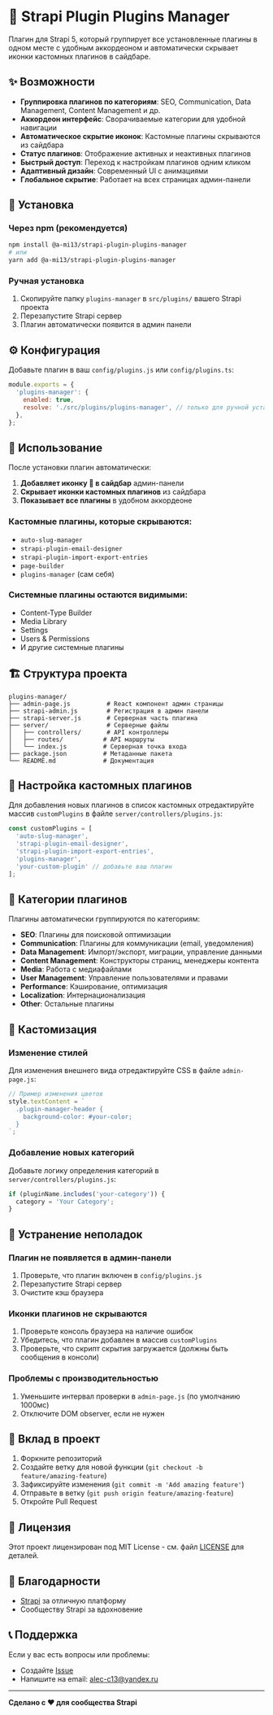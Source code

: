 # 🧩 Strapi Plugin Plugins Manager

Плагин для Strapi 5, который группирует все установленные плагины в одном месте с удобным аккордеоном и автоматически скрывает иконки кастомных плагинов в сайдбаре.

## ✨ Возможности

- **Группировка плагинов по категориям**: SEO, Communication, Data Management, Content Management и др.
- **Аккордеон интерфейс**: Сворачиваемые категории для удобной навигации
- **Автоматическое скрытие иконок**: Кастомные плагины скрываются из сайдбара
- **Статус плагинов**: Отображение активных и неактивных плагинов
- **Быстрый доступ**: Переход к настройкам плагинов одним кликом
- **Адаптивный дизайн**: Современный UI с анимациями
- **Глобальное скрытие**: Работает на всех страницах админ-панели

## 🚀 Установка

### Через npm (рекомендуется)

```bash
npm install @a-mi13/strapi-plugin-plugins-manager
# или
yarn add @a-mi13/strapi-plugin-plugins-manager
```

### Ручная установка

1. Скопируйте папку `plugins-manager` в `src/plugins/` вашего Strapi проекта
2. Перезапустите Strapi сервер
3. Плагин автоматически появится в админ панели

## ⚙️ Конфигурация

Добавьте плагин в ваш `config/plugins.js` или `config/plugins.ts`:

```javascript
module.exports = {
  'plugins-manager': {
    enabled: true,
    resolve: './src/plugins/plugins-manager', // только для ручной установки
  },
};
```

## 📖 Использование

После установки плагин автоматически:

1. **Добавляет иконку 🧩 в сайдбар** админ-панели
2. **Скрывает иконки кастомных плагинов** из сайдбара
3. **Показывает все плагины** в удобном аккордеоне

### Кастомные плагины, которые скрываются:

- `auto-slug-manager`
- `strapi-plugin-email-designer`
- `strapi-plugin-import-export-entries`
- `page-builder`
- `plugins-manager` (сам себя)

### Системные плагины остаются видимыми:

- Content-Type Builder
- Media Library
- Settings
- Users & Permissions
- И другие системные плагины

## 🏗️ Структура проекта

```
plugins-manager/
├── admin-page.js          # React компонент админ страницы
├── strapi-admin.js        # Регистрация в админ панели
├── strapi-server.js       # Серверная часть плагина
├── server/                # Серверные файлы
│   ├── controllers/       # API контроллеры
│   ├── routes/           # API маршруты
│   └── index.js          # Серверная точка входа
├── package.json          # Метаданные пакета
└── README.md             # Документация
```

## 🔧 Настройка кастомных плагинов

Для добавления новых плагинов в список кастомных отредактируйте массив `customPlugins` в файле `server/controllers/plugins.js`:

```javascript
const customPlugins = [
  'auto-slug-manager',
  'strapi-plugin-email-designer',
  'strapi-plugin-import-export-entries',
  'plugins-manager',
  'your-custom-plugin' // добавьте ваш плагин
];
```

## 📂 Категории плагинов

Плагины автоматически группируются по категориям:

- **SEO**: Плагины для поисковой оптимизации
- **Communication**: Плагины для коммуникации (email, уведомления)
- **Data Management**: Импорт/экспорт, миграции, управление данными
- **Content Management**: Конструкторы страниц, менеджеры контента
- **Media**: Работа с медиафайлами
- **User Management**: Управление пользователями и правами
- **Performance**: Кэширование, оптимизация
- **Localization**: Интернационализация
- **Other**: Остальные плагины

## 🎨 Кастомизация

### Изменение стилей

Для изменения внешнего вида отредактируйте CSS в файле `admin-page.js`:

```javascript
// Пример изменения цветов
style.textContent = `
  .plugin-manager-header {
    background-color: #your-color;
  }
`;
```

### Добавление новых категорий

Добавьте логику определения категорий в `server/controllers/plugins.js`:

```javascript
if (pluginName.includes('your-category')) {
  category = 'Your Category';
}
```

## 🐛 Устранение неполадок

### Плагин не появляется в админ-панели

1. Проверьте, что плагин включен в `config/plugins.js`
2. Перезапустите Strapi сервер
3. Очистите кэш браузера

### Иконки плагинов не скрываются

1. Проверьте консоль браузера на наличие ошибок
2. Убедитесь, что плагин добавлен в массив `customPlugins`
3. Проверьте, что скрипт скрытия загружается (должны быть сообщения в консоли)

### Проблемы с производительностью

1. Уменьшите интервал проверки в `admin-page.js` (по умолчанию 1000мс)
2. Отключите DOM observer, если не нужен

## 🤝 Вклад в проект

1. Форкните репозиторий
2. Создайте ветку для новой функции (`git checkout -b feature/amazing-feature`)
3. Зафиксируйте изменения (`git commit -m 'Add amazing feature'`)
4. Отправьте в ветку (`git push origin feature/amazing-feature`)
5. Откройте Pull Request

## 📄 Лицензия

Этот проект лицензирован под MIT License - см. файл [LICENSE](LICENSE) для деталей.

## 🙏 Благодарности

- [Strapi](https://strapi.io/) за отличную платформу
- Сообществу Strapi за вдохновение

## 📞 Поддержка

Если у вас есть вопросы или проблемы:

- Создайте [Issue](https://github.com/A-mi13/strapi-plugin-plugins-manager/issues)
- Напишите на email: [alec-c13@yandex.ru](mailto:alec-c13@yandex.ru)

---

**Сделано с ❤️ для сообщества Strapi** 